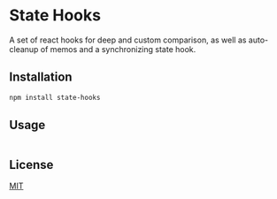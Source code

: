 # State Hooks

A set of react hooks for deep and custom comparison, as well as auto-cleanup of memos and a synchronizing state hook.

## Installation

```bash
npm install state-hooks
```

## Usage

```typescript
```

## License

[MIT](https://choosealicense.com/licenses/mit/)